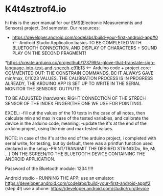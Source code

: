 # K4t4sztrof4.io

hi
this is the user manual for our EMS(Electronic Measurements and Sensors) project, 3rd semester.
Our resources:
* https://developer.android.com/codelabs/build-your-first-android-app#0
<-- Android Studio Application basics
TO BE COMPLETED WITH BLUETOOTH CONNECTION, AND DISPLAY OF CHARACTERS + SOUND PLAY ON THE SECOND FRAGMENT!

*https://create.arduino.cc/projecthub/173799/a-glove-that-translate-sign-language-into-text-and-speech-c91b13
<-- Arduino code + project core:
COMMENTED OUT: THE CONSTRAIN COMMANDS, BC IT ALWAYS GAVE min/max, 0/1023 VALUES.
THE CALIBRATION PROCESS IS IN PROGRESS ALREADY, THE ARDUINO APP IS SET UP TO WRITE IN THE SERIAL MONITOR THE SENSORS' OUTPUTS.

TO BE ADJUSTED (hardware):
RIGHT CONNECTION OF THE STRECH SENSOR OF THE INDEX FINGER(THE ONE WE USE FOR POINTING).

EXCEL:
-fill out the values of the 10 tests in the case of all notes, then calculate min and max in case of the tested variables, and calibrate the device in the arduino code, meaning:
-update the if's at the end of the arduino project, using the min and max tested values.

NOTE: in case of the if's at the end of the arduino project, i completed with serial write, for testing, but by default, there was a printfun function used declared in the setup
-PRINT/TRANSMIT THE DESIRED STRING(Do, Re, Mi, ...) ON THE SCREEN/TO THE BLUETOOTH DEVICE CONTAINING THE ANDROID APPLICATION.

Password of the Bluetooth module: 1234  !!!!

Android studio - RUNNING THE APP:
use an emulator: https://developer.android.com/codelabs/build-your-first-android-app#2 (step 4!)
use a phone: https://developer.android.com/studio/run/device

